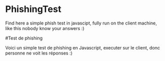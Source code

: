 # PhishingTest

Find here a simple phish test in javascipt, fully run on the client machine, like this nobody know your answers :)

#Test de phishing

Voici un simple test de phishing en Javascript, executer sur le client, donc personne ne voit les réponses :)
